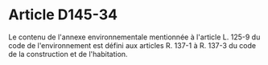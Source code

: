 # Article D145-34

Le contenu de l'annexe environnementale mentionnée à l'article L. 125-9 du code de l'environnement est défini aux articles R. 137-1 à R. 137-3 du code de la construction et de l'habitation.
